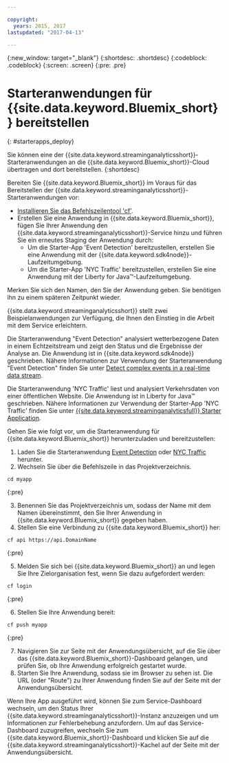 ```yaml
---

copyright:
  years: 2015, 2017
lastupdated: "2017-04-13"

---
```


<!-- Attribute definitions -->
{:new_window: target="_blank"}
{:shortdesc: .shortdesc}
{:codeblock: .codeblock}
{:screen: .screen}
{:pre: .pre}

# Starteranwendungen für {{site.data.keyword.Bluemix_short}} bereitstellen
{: #starterapps_deploy}

Sie können eine der {{site.data.keyword.streaminganalyticsshort}}-Starteranwendungen
an die {{site.data.keyword.Bluemix_short}}-Cloud
übertragen und dort bereitstellen.
{:shortdesc}

Bereiten Sie {{site.data.keyword.Bluemix_short}} im Voraus für das Bereitstellen der
{{site.data.keyword.streaminganalyticsshort}}-Starteranwendungen vor:

* [Installieren Sie das Befehlszeilentool 'cf'](https://github.com/cloudfoundry/cli/releases).
* Erstellen Sie eine Anwendung in {{site.data.keyword.Bluemix_short}}, fügen Sie Ihrer Anwendung
den {{site.data.keyword.streaminganalyticsshort}}-Service hinzu und
führen Sie ein erneutes Staging der Anwendung durch:
	* Um die Starter-App 'Event Detection' bereitzustellen, erstellen Sie eine Anwendung mit der {{site.data.keyword.sdk4node}}-Laufzeitumgebung.
	* Um die Starter-App 'NYC Traffic' bereitzustellen, erstellen Sie eine Anwendung mit der Liberty for Java™-Laufzeitumgebung.

Merken Sie sich den Namen, den Sie der Anwendung geben. Sie benötigen ihn zu einem späteren Zeitpunkt wieder.

{{site.data.keyword.streaminganalyticsshort}} stellt zwei Beispielanwendungen zur Verfügung,
die Ihnen den Einstieg in die Arbeit mit dem Service erleichtern.

Die Starteranwendung "Event Detection" analysiert wetterbezogene Daten in einem Echtzeitstream
und zeigt den Status und die Ergebnisse der Analyse an. Die Anwendung ist in {{site.data.keyword.sdk4node}} geschrieben. Nähere Informationen zur Verwendung der Starteranwendung "Event Detection" finden Sie unter
[Detect complex events in a real-time data stream](https://www.ibm.com/developerworks/library/ba-bluemix-detect-complex-events-from-data-stream-trs/index.html).

Die Starteranwendung 'NYC Traffic' liest und analysiert Verkehrsdaten von einer öffentlichen Website. Die Anwendung ist in Liberty for Java™ geschrieben. Nähere Informationen zur Verwendung der Starter-App 'NYC Traffic' finden Sie unter [{{site.data.keyword.streaminganalyticsfull}} Starter Application](https://developer.ibm.com/streamsdev/docs/bluemix-streaming-analytics-starter-application/).

Gehen Sie wie folgt vor, um die Starteranwendung für {{site.data.keyword.Bluemix_short}}
herunterzuladen und bereitzustellen:

1. Laden Sie die Starteranwendung [Event Detection](https://hub.jazz.net/project/streamscloud/EventDetection/overview) oder [ NYC Traffic](https://hub.jazz.net/project/streamscloud/NYCTraffic/overview) herunter.
2. Wechseln Sie über die Befehlszeile in das Projektverzeichnis.
  <pre><code>cd myapp</code></pre>
  {:pre}

3. Benennen Sie das Projektverzeichnis um, sodass der Name mit dem Namen übereinstimmt, den Sie Ihrer Anwendung
in {{site.data.keyword.Bluemix_short}} gegeben haben.
4. Stellen Sie eine Verbindung zu {{site.data.keyword.Bluemix_short}} her:
  <pre><code>cf api https://api.DomainName</code></pre>
  {:pre}

5. Melden Sie sich bei {{site.data.keyword.Bluemix_short}} an und legen Sie Ihre Zielorganisation fest,
wenn Sie dazu aufgefordert werden:
  <pre><code>cf login</code></pre>
  {:pre}

6. Stellen Sie Ihre Anwendung bereit:
  <pre><code>cf push myapp</code></pre>
  {:pre}

7. Navigieren Sie zur Seite mit der Anwendungsübersicht, auf die Sie über das {{site.data.keyword.Bluemix_short}}-Dashboard gelangen, und prüfen Sie, ob Ihre Anwendung erfolgreich gestartet wurde.
8. Starten Sie Ihre Anwendung, sodass sie im Browser zu sehen ist. Die URL (oder "Route") zu Ihrer Anwendung finden Sie auf der Seite mit der Anwendungsübersicht.

Wenn Ihre App ausgeführt wird, können Sie zum Service-Dashboard wechseln, um den Status Ihrer {{site.data.keyword.streaminganalyticsshort}}-Instanz anzuzeigen und um Informationen zur Fehlerbehebung anzufordern. Um auf das Service-Dashboard zuzugreifen, wechseln Sie zum {{site.data.keyword.Bluemix_short}}-Dashboard und klicken Sie auf die {{site.data.keyword.streaminganalyticsshort}}-Kachel auf der Seite mit der Anwendungsübersicht.
